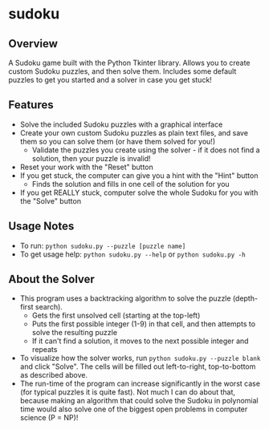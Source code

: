 # sudoku

## Overview

A Sudoku game built with the Python Tkinter library. Allows you to create custom Sudoku puzzles, and then solve them. Includes some default puzzles to get you started and a solver in case you get stuck!

## Features

- Solve the included Sudoku puzzles with a graphical interface
- Create your own custom Sudoku puzzles as plain text files, and save them so you can solve them (or have them solved for you!)
  - Validate the puzzles you create using the solver - if it does not find a solution, then your puzzle is invalid!
- Reset your work with the "Reset" button
- If you get stuck, the computer can give you a hint with the "Hint" button
  - Finds the solution and fills in one cell of the solution for you
- If you get REALLY stuck, computer solve the whole Sudoku for you with the "Solve" button

## Usage Notes

- To run: `python sudoku.py --puzzle [puzzle name]`
- To get usage help: `python sudoku.py --help` or `python sudoku.py -h`

## About the Solver

- This program uses a backtracking algorithm to solve the puzzle (depth-first search).
  - Gets the first unsolved cell (starting at the top-left)
  - Puts the first possible integer (1-9) in that cell, and then attempts to solve the resulting puzzle
  - If it can't find a solution, it moves to the next possible integer and repeats
- To visualize how the solver works, run `python sudoku.py --puzzle blank` and click "Solve". The cells will be filled out left-to-right, top-to-bottom as described above.
- The run-time of the program can increase significantly in the worst case (for typical puzzles it is quite fast). Not much I can do about that, because making an algorithm that could solve the Sudoku in polynomial time would also solve one of the biggest open problems in computer science (P = NP)!
